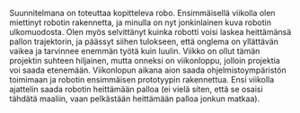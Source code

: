 Suunnitelmana on toteuttaa kopitteleva robo. Ensimmäisellä viikolla olen miettinyt robotin rakennetta, ja minulla on nyt jonkinlainen kuva robotin ulkomuodosta. Olen myös selvittänyt kuinka robotti voisi laskea heittämänsä pallon trajektorin, ja päässyt siihen tulokseen, että onglema on yllättävän vaikea ja tarvinnee enemmän työtä kuin luulin. Viikko on ollut tämän projektin suhteen hiljainen, mutta onneksi on viikonloppu, jolloin projektia voi saada etenemään. Viikonlopun aikana aion saada ohjelmistoympäristön toimimaan ja robotin ensimmäisen prototyypin rakennettua. Ensi viikolla ajattelin saada robotin heittämään palloa (ei vielä siten, että se osaisi tähdätä maaliin, vaan pelkästään heittämään palloa jonkun matkaa).
